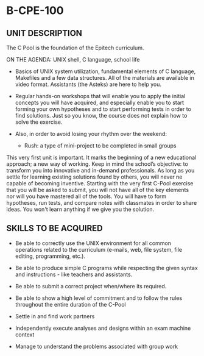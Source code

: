 # B-CPE-100

## UNIT DESCRIPTION

The C Pool is the foundation of the Epitech curriculum.

ON THE AGENDA: UNIX shell, C language, school life

- Basics of UNIX system utilization, fundamental elements of C language, Makefiles and a few data structures. All of the materials are available in video format. Assistants (the Asteks) are here to help you.

- Regular hands-on workshops that will enable you to apply the initial concepts you will have acquired, and especially enable you to start forming your own hypotheses and to start performing tests in order to find solutions. Just so you know, the course does not explain how to solve the exercise.

- Also, in order to avoid losing your rhythm over the weekend:
  * Rush: a type of mini-project to be completed in small groups

This very first unit is important. It marks the beginning of  a new educational approach; a new way of working. Keep in mind the school’s objective: to  transform you into innovative and in-demand professionals. As long as you settle for learning existing solutions found by others, you will never ne capable of becoming inventive.  Starting with the very first C-Pool exercise that you will be asked to submit, you will not have all of the key elements  nor will you have mastered all of the tools. You will have to form hypotheses, run tests, and compare notes with classmates in order to share ideas. You won't learn anything if we give you the solution.

## SKILLS TO BE ACQUIRED

- Be able to correctly use the UNIX environment for all common operations related to the curriculum (e-mails, web, file system, file editing, programming, etc.).

- Be able to produce simple C programs while respecting the given syntax and instructions - like teachers and assistants.

- Be able to submit a correct project when/where its required.

- Be able to show a high level of commitment and to follow the rules throughout the entire duration of the C-Pool

- Settle in and find work partners

- Independently execute analyses and designs within an exam machine context

- Manage to understand the problems associated with group work